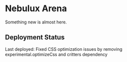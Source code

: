 # Nebulux Arena

Something new is almost here.

## Deployment Status

Last deployed: Fixed CSS optimization issues by removing experimental.optimizeCss and critters dependency